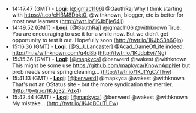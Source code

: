 * <a id="14:47.47">14:47.47 (GMT)</a> - __[Loqi](https://github.com/Loqi)__: [<a href="https://twitter.com/jgmac1106">@jgmac1106</a>] @GauthRaj Why I think starting with https://t.co/cHBM8Dbkt0, @withknown, blogger, etc is better for most new learners (http://twtr.io/1KJbEje64ij)
* <a id="14:49.52">14:49.52 (GMT)</a> - __[Loqi](https://github.com/Loqi)__: [<a href="https://twitter.com/GauthRaj">@GauthRaj</a>] @jgmac1106 @withknown True.. You are encouraging to use it for a while now. But we didn’t get opportunity to test it out. Hopefully soon (http://twtr.io/1KJbS3h6Gjp)
* <a id="15:16.36">15:16.36 (GMT)</a> - __[Loqi](https://github.com/Loqi)__: [@S_J_Lancaster] @Acad_GameOfLife indeed. http://ln.is/withknown.com/q4d8b (http://twtr.io/1KJdqEvi7Ng)
* <a id="15:35.36">15:35.36 (GMT)</a> - __[Loqi](https://github.com/Loqi)__: [<a href="https://twitter.com/mapkyca">@mapkyca</a>] @benwerd @wakest @withknown This might be some use https://github.com/mapkyca/KnownAppNet but prob needs some spring cleaning... (http://twtr.io/1KJfYgC7Thw)
* <a id="15:41.13">15:41.13 (GMT)</a> - __[Loqi](https://github.com/Loqi)__: [<a href="https://twitter.com/benwerd">@benwerd</a>] @mapkyca @wakest @withknown That's not an OStatus site - but the more syndication the merrier. (http://twtr.io/1KJg32_7dx4)
* <a id="15:42.44">15:42.44 (GMT)</a> - __[Loqi](https://github.com/Loqi)__: [<a href="https://twitter.com/mapkyca">@mapkyca</a>] @benwerd @wakest @withknown My mistake... (http://twtr.io/1KJgBCuTLEw)
